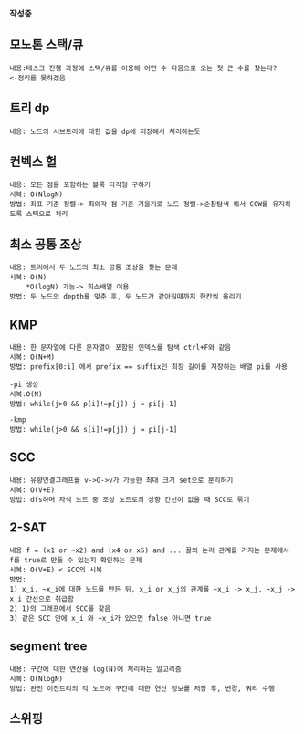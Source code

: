 **작성중**
## 모노톤 스택/큐
```
내용:테스크 진행 과정에 스택/큐를 이용해 어떤 수 다음으로 오는 첫 큰 수를 찾는다?
<-정리를 못하겠음
```

## 트리 dp
```
내용: 노드의 서브트리에 대한 값을 dp에 저장해서 처리하는듯
```

## 컨벡스 헐
```
내용: 모든 점을 포함하는 볼록 다각형 구하기
시복: O(NlogN)
방법: 좌표 기준 정렬-> 최외각 점 기준 기울기로 노드 정렬->순참탐색 해서 CCW를 유지하도록 스택으로 처리
```

## 최소 공통 조상
```
내용: 트리에서 두 노드의 최소 공통 조상을 찾는 문제
시복: O(N)
	*O(logN) 가능-> 희소배열 이용
방법: 두 노드의 depth를 맞춘 후, 두 노드가 같아질때까지 한칸씩 올리기
```

## KMP
```
내용: 한 문자열에 다른 문자열이 포함된 인덱스를 탐색 ctrl+F와 같음
시복: O(N+M)
방법: prefix[0:i] 에서 prefix == suffix인 최장 길이를 저장하는 배열 pi를 사용

-pi 생성
시복:O(N)
방법: while(j>0 && p[i]!=p[j]) j = pi[j-1]

-kmp
방법: while(j>0 && s[i]!=p[j]) j = pi[j-1]
```

## SCC
```
내용: 유향연결그래프를 v->G->v가 가능한 최대 크기 set으로 분리하기
시복: O(V+E)
방법: dfs하며 자식 노드 중 조상 노드로의 상향 간선이 없을 때 SCC로 묶기
```

## 2-SAT
```
내용 f = (x1 or ~x2) and (x4 or x5) and ... 꼴의 논리 관계를 가지는 문제에서 f를 true로 만들 수 있는지 확인하는 문제
시복: O(V+E) < SCC의 시복
방법:
1) x_i, ~x_i에 대한 노드를 만든 뒤, x_i or x_j의 관계를 ~x_i -> x_j, ~x_j -> x_i 간선으로 취급함
2) 1)의 그래프에서 SCC를 찾음
3) 같은 SCC 안에 x_i 와 ~x_i가 있으면 false 아니면 true
```

## segment tree
```
내용: 구간에 대한 연산을 log(N)에 처리하는 알고리즘
시복: O(NlogN)
방법: 완전 이진트리의 각 노드에 구간에 대한 연산 정보를 저장 후, 변경, 쿼리 수행
```

## 스위핑
```
```
